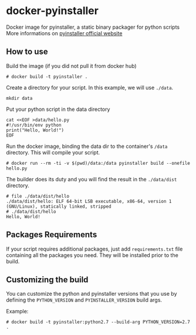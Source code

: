 docker-pyinstaller
==========

Docker image for pyinstaller, a static binary packager for python scripts
More informations on [pyinstaller official website](http://www.pyinstaller.org/)

How to use
----------

Build the image (if you did not pull it from docker hub)

    # docker build -t pyinstaller .

Create a directory for your script. In this example, we will use `./data`.

    mkdir data

Put your python script in the data directory

    cat <<EOF >data/hello.py
    #!/usr/bin/env python
    print("Hello, World!")
    EOF

Run the docker image, binding the data dir to the container's `/data` directory.
This will compile your script.

    # docker run --rm -ti -v $(pwd)/data:/data pyinstaller build --onefile hello.py

The builder does its duty and you will find the result in the `./data/dist` directory.

    # file ./data/dist/hello
    ./data/dist/hello: ELF 64-bit LSB executable, x86-64, version 1 (GNU/Linux), statically linked, stripped
    # ./data/dist/hello
    Hello, World!

Packages Requirements
---------------------

If your script requires additional packages, just add `requirements.txt` file containing
all the packages you need. They will be installed prior to the build.

Customizing the build
---------------------

You can customize the python and pyinstaller versions that you use by defining
the `PYTHON_VERSION` and `PYINSTALLER_VERSION` build args.

Example:

    # docker build -t pyinstaller:python2.7 --build-arg PYTHON_VERSION=2.7 .

